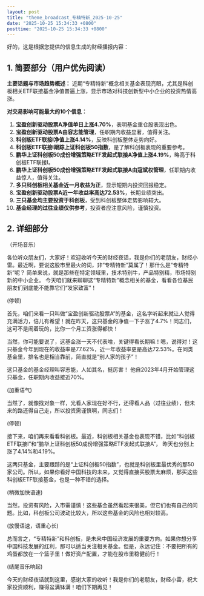 ```yaml
---
layout: post
title: "theme_broadcast_专精特新_2025-10-25"
date: "2025-10-25 15:34:33 +0800"
posttime: "2025-10-25 15:34:33 +0800"
---
```


好的，这是根据您提供的信息生成的财经播报内容：

## 1. 简要部分（用户优先阅读）

**主要话题与市场趋势概述：**
近期“专精特新”概念相关基金表现亮眼，尤其是科创板相关ETF联接基金净值普遍上涨，显示市场对科技创新型中小企业的投资热情高涨。

**对交易影响可能最大的10个信息：**

1. **宝盈创新驱动股票A净值单日上涨4.70%**，表明基金重仓股表现出色。
2. **宝盈创新驱动股票A由容志能管理**，任职期内收益显著，值得关注。
3. **科创板ETF联接I净值上涨4.14%**，反映科创板整体走势向好。
4. **科创板ETF联接I跟踪上证科创板50指数**，是了解科创板表现的重要参考。
5. **鹏华上证科创板50成份增强策略ETF发起式联接A净值上涨4.19%**，略高于科创板ETF联接I。
6. **鹏华上证科创板50成份增强策略ETF发起式联接A由寇斌权管理**，任职期内收益惊人，值得关注。
7. **多只科创板相关基金近一月收益为正**，显示短期内投资回报稳定。
8. **宝盈创新驱动股票A近一年收益率高达72.53%**，长期业绩突出。
9. **三只基金均主要投资于科创板**，受到科创板整体走势影响较大。
10. **基金经理的过往业绩仅供参考**，投资者应注意风险，谨慎投资。

## 2. 详细部分

（开场音乐）

各位听众朋友们，大家好！欢迎收听今天的财经夜话，我是你们的老朋友，财经小雷。最近啊，要说这股市里最火的词，非“专精特新”莫属了！那什么是“专精特新”呢？ 简单来说，就是那些在特定领域里，技术特别牛，产品特别精，市场特别新的中小企业。
今天咱们就来聊聊这“专精特新”概念相关的基金，看看各位基民朋友们到底能不能靠它们“发家致富”！

(停顿)

首先，咱们来看一只叫做“宝盈创新驱动股票A”的基金，这名字听起来就让人觉得充满活力，倍儿有希望！就在昨天，这只基金的净值一下子涨了4.7%！同志们，这可不是闹着玩的，比你一个月工资涨得都快！

当然，你可能要说了，这基金涨一天不代表啥，关键得看长期嘛！嗯，说得对！这只基金今年到现在的收益率是77.62%，近一年收益率更是高达72.53%。在同类基金里，排名也是相当靠前，简直就是“别人家的孩子”！

这只基金的基金经理叫容志能，人如其名，挺厉害！ 他自2023年4月开始管理这只基金，任职期内收益接近70%。

(加重语气)

当然了，就像找对象一样，光看人家现在好不行，还得看人品（过往业绩），但未来的路还得自己走，所以投资需谨慎啊，同志们！

(停顿)

接下来，咱们再来看看科创板。最近，科创板相关基金也表现不错，比如“科创板ETF联接I”和“鹏华上证科创板50成份增强策略ETF发起式联接A”， 昨天也分别上涨了4.14%和4.19%。

这两只基金，主要跟踪的是“上证科创板50指数”，也就是科创板里最优秀的那50家公司。所以，如果你看好中国科技的未来，又觉得直接买股票太麻烦，那买这些科创板ETF联接基金，也是一种不错的选择。

(稍微加快语速)

当然，投资有风险，入市需谨慎！这些基金虽然看起来很美，但它们也有自己的问题。比如，科创板公司波动比较大，所以这些基金的风险也相对较高。

(放慢语速，语重心长)

总而言之，“专精特新”和科创板，是未来中国经济发展的重要方向。如果你想分享中国科技发展的红利，那可以适当关注相关基金。但是，永远记住：不要把所有的鸡蛋都放在一个篮子里！做好资产配置，才能在股市里稳健前行！

(结尾音乐响起)

今天的财经夜话就到这里，感谢大家的收听！我是你们的老朋友，财经小雷，祝大家投资顺利，赚得盆满钵满！咱们下期再见！